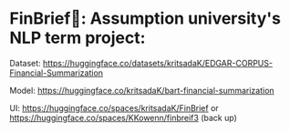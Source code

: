 # FinBrief🐖: Assumption university's NLP term project:

Dataset: https://huggingface.co/datasets/kritsadaK/EDGAR-CORPUS-Financial-Summarization

Model: https://huggingface.co/kritsadaK/bart-financial-summarization

UI: https://huggingface.co/spaces/kritsadaK/FinBrief or https://huggingface.co/spaces/KKowenn/finbreif3 (back up)
